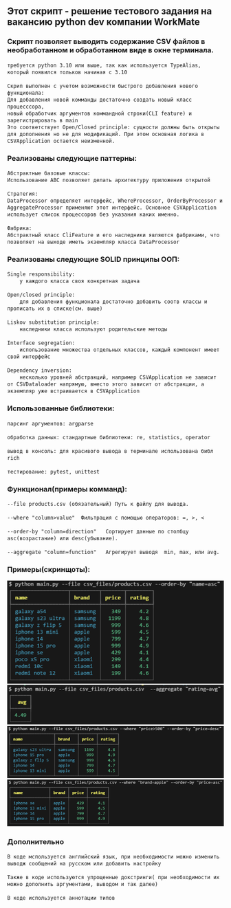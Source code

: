 ## Этот скрипт - решение тестового задания на вакансию python dev компании WorkMate

### Скрипт позволяет выводить содержание CSV файлов в необработанном и обработанном виде  в окне терминала.

    требуется python 3.10 или выше, так как используется TypeAlias, который появился тольков начиная с 3.10

    Скрип выполнен с учетом возможности быстрого добавления нового функционала:
    Для добавления новой комманды достаточно создать новый класс процесссора,
    новый обработчик аргументов коммандной строки(CLI feature) и зарегистрировать в main
    Это соответствует Open/Closed principle: сущности должны быть открыты для дополнения но не для модификаций. При этом основная логика в CSVApplication остается неизменной.

### Реализованы следующие паттерны:

    Абстрактные базовые классы:
    Использование ABC позволяет делать архитектуру приложения открытой

    Стратегия:
    DataProcessor определяет интерфейс, WhereProcessor, OrderByProcessor и AggregateProcessor применяют этот интерфейс. Основное CSVApplication использует список процессоров без указания каких именно.

    Фабрика:
    Абстрактный класс CliFeature и его наследники являются фабриками, что позволяет на выходе иметь экземпляр класса DataProcessor


### Реализованы следующие SOLID принципы ООП:

    Single responsibility:
        у каждого класса своя конкретная задача

    Open/closed principle:
        для добавления функционала достаточно добавить соотв классы и прописать их в списке(см. выше)

    Liskov substitution principle:
        наследники класса используют родительские методы

    Interface segregation:
        использование множества отдельных классов, каждый компонент имеет свой интерфейс

    Dependency inversion:
        несколько уровней абстракций, например CSVApplication не зависит от CSVDataloader напрямую, вместо этого зависит от абстракции, а экземпляр уже встраивается в CSVApplication

### Использованные библиотеки:

    парсинг аргументов: argparse

    обработка данных: стандартные библиотеки: re, statistics, operator

    вывод в консоль: для красивого вывода в терминале использована библ rich

    тестирование: pytest, unittest

### Функционал(примеры комманд):

    --file products.csv	(обязательный) Путь к файлу для вывода.

    --where "column>value"	Фильтрация с помощью операторов: =, >, <

    --order-by "column=direction"	Сортирует данные по столбцу asc(возрастание) или desc(убывание).

    --aggregate "column=function"	Агрегирует выводя  min, max, или avg.

### Примеры(скринщоты):
![пример1](screenshots/01.png)
![пример2](screenshots/02.png)
![пример3](screenshots/03.png)
![пример4](screenshots/04.png)


### Дополнительно

    В коде мспользуется английский язык, при необходимости можно изменить выводж сообщений на русском или добавить настройку

    Также в коде используются упрощенные докстринги( при необходимости их можно дополнить аргументами, выводом и так далее)

    В коде используется аннотации типов
